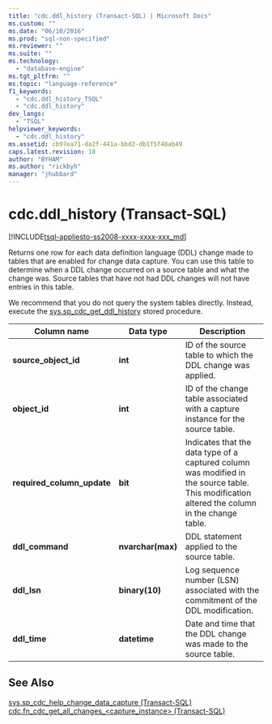 ```yaml
---
title: "cdc.ddl_history (Transact-SQL) | Microsoft Docs"
ms.custom: ""
ms.date: "06/10/2016"
ms.prod: "sql-non-specified"
ms.reviewer: ""
ms.suite: ""
ms.technology: 
  - "database-engine"
ms.tgt_pltfrm: ""
ms.topic: "language-reference"
f1_keywords: 
  - "cdc.ddl_history_TSQL"
  - "cdc.ddl_history"
dev_langs: 
  - "TSQL"
helpviewer_keywords: 
  - "cdc.ddl_history"
ms.assetid: cb97ea71-da2f-441a-bbd2-db1f5f48ab49
caps.latest.revision: 18
author: "BYHAM"
ms.author: "rickbyh"
manager: "jhubbard"
---
```

# cdc.ddl_history (Transact-SQL)
[!INCLUDE[tsql-appliesto-ss2008-xxxx-xxxx-xxx_md](../../includes/tsql-appliesto-ss2008-xxxx-xxxx-xxx-md.md)]

  Returns one row for each data definition language (DDL) change made to tables that are enabled for change data capture. You can use this table to determine when a DDL change occurred on a source table and what the change was. Source tables that have not had DDL changes will not have entries in this table.  
  
 We recommend that you do not query the system tables directly. Instead, execute the [sys.sp_cdc_get_ddl_history](../../relational-databases/system-stored-procedures/sys-sp-cdc-get-ddl-history-transact-sql.md) stored procedure.  
   
|Column name|Data type|Description|  
|-----------------|---------------|-----------------|  
|**source_object_id**|**int**|ID of the source table to which the DDL change was applied.|  
|**object_id**|**int**|ID of the change table associated with a capture instance for the source table.|  
|**required_column_update**|**bit**|Indicates that the data type of a captured column was modified in the source table. This modification altered the column in the change table.|  
|**ddl_command**|**nvarchar(max)**|DDL statement applied to the source table.|  
|**ddl_lsn**|**binary(10)**|Log sequence number (LSN) associated with the commitment of the DDL modification.|  
|**ddl_time**|**datetime**|Date and time that the DDL change was made to the source table.|  
  
## See Also  
 [sys.sp_cdc_help_change_data_capture &#40;Transact-SQL&#41;](../../relational-databases/system-stored-procedures/sys-sp-cdc-help-change-data-capture-transact-sql.md)   
 [cdc.fn_cdc_get_all_changes_&#60;capture_instance&#62;  &#40;Transact-SQL&#41;](../../relational-databases/system-functions/cdc-fn-cdc-get-all-changes-capture-instance-transact-sql.md)  
  
  
